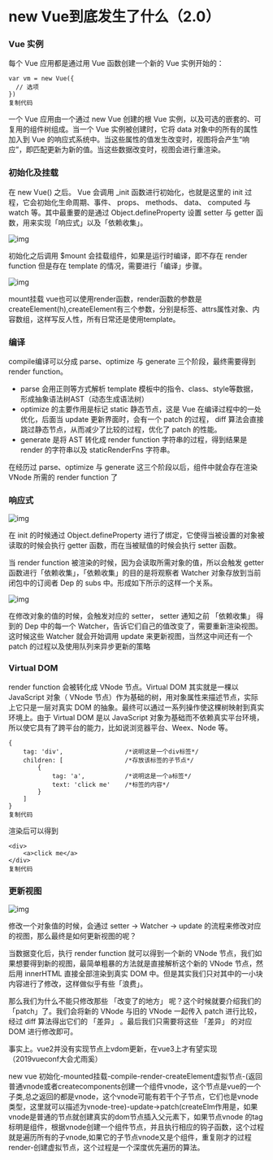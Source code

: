 # new Vue到底发生了什么（2.0）

### Vue 实例

每个 Vue 应用都是通过用 Vue 函数创建一个新的 Vue 实例开始的：

```
var vm = new Vue({
  // 选项
})
复制代码
```

一个 Vue 应用由一个通过 new Vue 创建的根 Vue 实例，以及可选的嵌套的、可复用的组件树组成。当一个 Vue 实例被创建时，它将 data 对象中的所有的属性加入到 Vue 的响应式系统中。当这些属性的值发生改变时，视图将会产生“响应”，即匹配更新为新的值。当这些数据改变时，视图会进行重渲染。

### 初始化及挂载

在 new Vue() 之后。 Vue 会调用 _init 函数进行初始化，也就是这里的 init 过程，它会初始化生命周期、事件、 props、 methods、 data、 computed 与 watch 等。其中最重要的是通过 Object.defineProperty 设置 setter 与 getter 函数，用来实现「响应式」以及「依赖收集」。



![img](https://user-gold-cdn.xitu.io/2019/6/25/16b8f3a55dd6dde2?imageView2/0/w/1280/h/960/format/webp/ignore-error/1)

初始化之后调用 $mount 会挂载组件，如果是运行时编译，即不存在 render function 但是存在 template 的情况，需要进行「编译」步骤。





![img](https://user-gold-cdn.xitu.io/2019/6/25/16b8f3aaaa339102?imageView2/0/w/1280/h/960/format/webp/ignore-error/1)



mount挂载 vue也可以使用render函数，render函数的参数是createElement(h),createElement有三个参数，分别是标签、attrs属性对象、内容数组，这样写反人性，所有日常还是使用template。

### 编译

compile编译可以分成 parse、optimize 与 generate 三个阶段，最终需要得到 render function。

- parse 会用正则等方式解析 template 模板中的指令、class、style等数据，形成抽象语法树AST（动态生成语法树）
- optimize 的主要作用是标记 static 静态节点，这是 Vue 在编译过程中的一处优化，后面当 update 更新界面时，会有一个 patch 的过程， diff 算法会直接跳过静态节点，从而减少了比较的过程，优化了 patch 的性能。
- generate 是将 AST 转化成 render function 字符串的过程，得到结果是 render 的字符串以及 staticRenderFns 字符串。

在经历过 parse、optimize 与 generate 这三个阶段以后，组件中就会存在渲染 VNode 所需的 render function 了

### 响应式



![img](https://user-gold-cdn.xitu.io/2019/6/25/16b8f3dc338d8bbe?imageView2/0/w/1280/h/960/format/webp/ignore-error/1)

在 init 的时候通过 Object.defineProperty 进行了绑定，它使得当被设置的对象被读取的时候会执行 getter 函数，而在当被赋值的时候会执行 setter 函数。



当 render function 被渲染的时候，因为会读取所需对象的值，所以会触发 getter 函数进行「依赖收集」，「依赖收集」的目的是将观察者 Watcher 对象存放到当前闭包中的订阅者 Dep 的 subs 中。形成如下所示的这样一个关系。



![img](https://user-gold-cdn.xitu.io/2019/6/25/16b8f3e30f195a8f?imageView2/0/w/1280/h/960/format/webp/ignore-error/1)

在修改对象的值的时候，会触发对应的 setter， setter 通知之前 「依赖收集」 得到的 Dep 中的每一个 Watcher，告诉它们自己的值改变了，需要重新渲染视图。这时候这些 Watcher 就会开始调用 update 来更新视图，当然这中间还有一个 patch 的过程以及使用队列来异步更新的策略



### Virtual DOM

render function 会被转化成 VNode 节点。Virtual DOM 其实就是一棵以 JavaScript 对象（ VNode 节点）作为基础的树，用对象属性来描述节点，实际上它只是一层对真实 DOM 的抽象。最终可以通过一系列操作使这棵树映射到真实环境上。由于 Virtual DOM 是以 JavaScript 对象为基础而不依赖真实平台环境，所以使它具有了跨平台的能力，比如说浏览器平台、Weex、Node 等。

```
{
    tag: 'div',                 /*说明这是一个div标签*/
    children: [                 /*存放该标签的子节点*/
        {
            tag: 'a',           /*说明这是一个a标签*/
            text: 'click me'    /*标签的内容*/
        }
    ]
}
复制代码
```

渲染后可以得到

```
<div>
    <a>click me</a>
</div>
复制代码
```

### 更新视图



![img](https://user-gold-cdn.xitu.io/2019/6/25/16b8f3f9ec6dfb16?imageView2/0/w/1280/h/960/format/webp/ignore-error/1)

修改一个对象值的时候，会通过 setter -> Watcher -> update 的流程来修改对应的视图，那么最终是如何更新视图的呢？



当数据变化后，执行 render function 就可以得到一个新的 VNode 节点，我们如果想要得到新的视图，最简单粗暴的方法就是直接解析这个新的 VNode 节点，然后用 innerHTML 直接全部渲染到真实 DOM 中。但是其实我们只对其中的一小块内容进行了修改，这样做似乎有些「浪费」。

那么我们为什么不能只修改那些 「改变了的地方」 呢？这个时候就要介绍我们的「patch」了。我们会将新的 VNode 与旧的 VNode 一起传入 patch 进行比较，经过 diff 算法得出它们的 「差异」 。最后我们只需要将这些 「差异」 的对应 DOM 进行修改即可。

事实上。vue2并没有实现节点上vdom更新，在vue3上才有望实现（2019vueconf大会尤雨奚）

new vue 初始化-mounted挂载-compile-render-createElement虚拟节点-(返回普通vnode或者createcomponents创建一个组件vnode，这个节点是vue的一个子类,总之返回的都是vnode，这个vnode可能有若干个子节点，它们也是vnode类型，这里就可以描述为vnode-tree)-update->patch(createElm作用是，如果vnode是普通的节点就创建真实的dom节点插入父元素下，如果节点vnode 的tag标明是组件，根据vnode创建一个组件节点，并且执行相应的钩子函数，这个过程就是遍历所有的子vnode,如果它的子节点vnode又是个组件，重复刚才的过程render-创建虚拟节点，这个过程是一个深度优先遍历的算法。